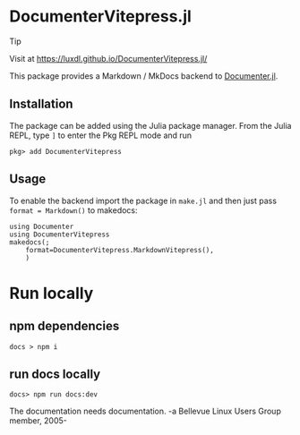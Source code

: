 # DocumenterVitepress.jl

> [!TIP]
> Visit at https://luxdl.github.io/DocumenterVitepress.jl/

This package provides a Markdown / MkDocs backend to [Documenter.jl](https://documenter.juliadocs.org/stable/).

## Installation

The package can be added using the Julia package manager. From the Julia REPL, type `]` to enter the Pkg REPL mode and run

```shell
pkg> add DocumenterVitepress
```

## Usage

To enable the backend import the package in `make.jl` and then just pass `format = Markdown()` to makedocs:

```shell
using Documenter
using DocumenterVitepress
makedocs(;
    format=DocumenterVitepress.MarkdownVitepress(),
    )
```

# Run locally

## npm dependencies

```shell
docs > npm i
```

## run docs locally

```shell
docs> npm run docs:dev 
```

The documentation needs documentation.
-a Bellevue Linux Users Group member, 2005-